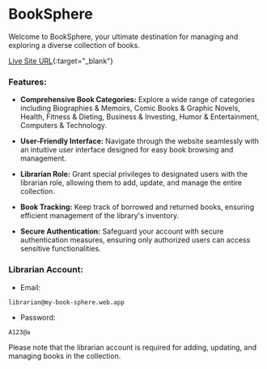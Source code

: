 # BookSphere

Welcome to BookSphere, your ultimate destination for managing and exploring a diverse collection of books.

[Live Site URL](https://my-book-sphere.web.app){:target="_blank"}

### Features:

- **Comprehensive Book Categories:** Explore a wide range of categories including Biographies & Memoirs, Comic Books & Graphic Novels, Health, Fitness & Dieting, Business & Investing, Humor & Entertainment, Computers & Technology.
  
- **User-Friendly Interface:** Navigate through the website seamlessly with an intuitive user interface designed for easy book browsing and management.

- **Librarian Role:** Grant special privileges to designated users with the librarian role, allowing them to add, update, and manage the entire collection.

- **Book Tracking:** Keep track of borrowed and returned books, ensuring efficient management of the library's inventory.

- **Secure Authentication:** Safeguard your account with secure authentication measures, ensuring only authorized users can access sensitive functionalities.

### Librarian Account:

- Email: 
``` 
librarian@my-book-sphere.web.app
```
- Password: 
``` 
A123@a
```

Please note that the librarian account is required for adding, updating, and managing books in the collection.
